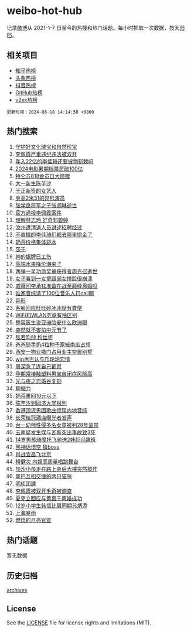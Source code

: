 # weibo-hot-hub

记录[微博](https://www.weibo.com)从 2021-1-7 日至今的热搜和热门话题。每小时抓取一次数据，按天[归档](archives)。

## 相关项目

- [知乎热榜](https://github.com/lonnyzhang423/zhihu-hot-hub)
- [头条热榜](https://github.com/lonnyzhang423/toutiao-hot-hub)
- [抖音热榜](https://github.com/lonnyzhang423/douyin-hot-hub)
- [GitHub热榜](https://github.com/lonnyzhang423/github-hot-hub)
- [v2ex热榜](https://github.com/lonnyzhang423/v2ex-hot-hub)


`更新时间：2024-08-18 14:14:58 +0800`

## 热门搜索

1. [守护好文化瑰宝和自然珍宝](https://m.weibo.cn/search?containerid=100103type%3D1%26t%3D10%26q%3D%23%E5%AE%88%E6%8A%A4%E5%A5%BD%E6%96%87%E5%8C%96%E7%91%B0%E5%AE%9D%E5%92%8C%E8%87%AA%E7%84%B6%E7%8F%8D%E5%AE%9D%23&stream_entry_id=51&isnewpage=1&extparam=seat%3D1%26stream_entry_id%3D51%26c_type%3D51%26dgr%3D0%26cate%3D10103%26q%3D%2523%25E5%25AE%2588%25E6%258A%25A4%25E5%25A5%25BD%25E6%2596%2587%25E5%258C%2596%25E7%2591%25B0%25E5%25AE%259D%25E5%2592%258C%25E8%2587%25AA%25E7%2584%25B6%25E7%258F%258D%25E5%25AE%259D%2523%26pos%3D0%26filter_type%3Drealtimehot%26display_time%3D1723961697%26pre_seqid%3D1723961697548022975155)
1. [李佩霞严重违纪违法被双开](https://m.weibo.cn/search?containerid=100103type%3D1%26t%3D10%26q%3D%23%E6%9D%8E%E4%BD%A9%E9%9C%9E%E4%B8%A5%E9%87%8D%E8%BF%9D%E7%BA%AA%E8%BF%9D%E6%B3%95%E8%A2%AB%E5%8F%8C%E5%BC%80%23&stream_entry_id=31&isnewpage=1&extparam=seat%3D1%26stream_entry_id%3D31%26q%3D%2523%25E6%259D%258E%25E4%25BD%25A9%25E9%259C%259E%25E4%25B8%25A5%25E9%2587%258D%25E8%25BF%259D%25E7%25BA%25AA%25E8%25BF%259D%25E6%25B3%2595%25E8%25A2%25AB%25E5%258F%258C%25E5%25BC%2580%2523%26dgr%3D0%26band_rank%3D1%26pos%3D0%26filter_type%3Drealtimehot%26c_type%3D31%26lcate%3D5001%26cate%3D5001%26realpos%3D1%26flag%3D2%26display_time%3D1723961697%26pre_seqid%3D1723961697548022975155)
1. [年入22亿的李佳琦还要披荆斩棘吗](https://m.weibo.cn/search?containerid=100103type%3D1%26t%3D10%26q%3D%23%E5%B9%B4%E5%85%A522%E4%BA%BF%E7%9A%84%E6%9D%8E%E4%BD%B3%E7%90%A6%E8%BF%98%E8%A6%81%E6%8A%AB%E8%8D%86%E6%96%A9%E6%A3%98%E5%90%97%23&stream_entry_id=31&isnewpage=1&extparam=seat%3D1%26stream_entry_id%3D31%26q%3D%2523%25E5%25B9%25B4%25E5%2585%25A522%25E4%25BA%25BF%25E7%259A%2584%25E6%259D%258E%25E4%25BD%25B3%25E7%2590%25A6%25E8%25BF%2598%25E8%25A6%2581%25E6%258A%25AB%25E8%258D%2586%25E6%2596%25A9%25E6%25A3%2598%25E5%2590%2597%2523%26dgr%3D0%26band_rank%3D2%26pos%3D1%26filter_type%3Drealtimehot%26c_type%3D31%26lcate%3D5001%26cate%3D5001%26realpos%3D2%26flag%3D1%26display_time%3D1723961697%26pre_seqid%3D1723961697548022975155)
1. [2024电影暑期档票房破100亿](https://m.weibo.cn/search?containerid=100103type%3D1%26t%3D10%26q%3D%232024%E7%94%B5%E5%BD%B1%E6%9A%91%E6%9C%9F%E6%A1%A3%E7%A5%A8%E6%88%BF%E7%A0%B4100%E4%BA%BF%23&stream_entry_id=31&isnewpage=1&extparam=seat%3D1%26stream_entry_id%3D31%26q%3D%25232024%25E7%2594%25B5%25E5%25BD%25B1%25E6%259A%2591%25E6%259C%259F%25E6%25A1%25A3%25E7%25A5%25A8%25E6%2588%25BF%25E7%25A0%25B4100%25E4%25BA%25BF%2523%26dgr%3D0%26band_rank%3D3%26pos%3D2%26filter_type%3Drealtimehot%26c_type%3D31%26lcate%3D5001%26cate%3D5001%26realpos%3D3%26flag%3D0%26display_time%3D1723961697%26pre_seqid%3D1723961697548022975155)
1. [特仑苏818会员日大馈赠](https://m.weibo.cn/search?containerid=100103type%3D1%26t%3D10%26q%3D%23%E7%89%B9%E4%BB%91%E8%8B%8F818%E4%BC%9A%E5%91%98%E6%97%A5%E5%A4%A7%E9%A6%88%E8%B5%A0%23&stream_entry_id=31&isnewpage=1&extparam=seat%3D1%26stream_entry_id%3D31%26q%3D%2523%25E7%2589%25B9%25E4%25BB%2591%25E8%258B%258F818%25E4%25BC%259A%25E5%2591%2598%25E6%2597%25A5%25E5%25A4%25A7%25E9%25A6%2588%25E8%25B5%25A0%2523%26dgr%3D0%26band_rank%3D4%26adid%3D250518%26is_ad_pos%3D1%26filter_type%3Drealtimehot%26topic_ad%3D1%26c_type%3D31%26lcate%3D5001%26pos%3D3%26cate%3D5001%26display_time%3D1723961697%26pre_seqid%3D1723961697548022975155)
1. [大一新生陈芋汐](https://m.weibo.cn/search?containerid=100103type%3D1%26t%3D10%26q%3D%E5%A4%A7%E4%B8%80%E6%96%B0%E7%94%9F%E9%99%88%E8%8A%8B%E6%B1%90&stream_entry_id=31&isnewpage=1&extparam=seat%3D1%26stream_entry_id%3D31%26q%3D%25E5%25A4%25A7%25E4%25B8%2580%25E6%2596%25B0%25E7%2594%259F%25E9%2599%2588%25E8%258A%258B%25E6%25B1%2590%26dgr%3D0%26band_rank%3D4%26pos%3D4%26filter_type%3Drealtimehot%26c_type%3D31%26lcate%3D5001%26cate%3D5001%26realpos%3D4%26flag%3D2%26display_time%3D1723961697%26pre_seqid%3D1723961697548022975155)
1. [于正新签的女艺人](https://m.weibo.cn/search?containerid=100103type%3D1%26t%3D10%26q%3D%23%E4%BA%8E%E6%AD%A3%E6%96%B0%E7%AD%BE%E7%9A%84%E5%A5%B3%E8%89%BA%E4%BA%BA%23&stream_entry_id=31&isnewpage=1&extparam=seat%3D1%26stream_entry_id%3D31%26q%3D%2523%25E4%25BA%258E%25E6%25AD%25A3%25E6%2596%25B0%25E7%25AD%25BE%25E7%259A%2584%25E5%25A5%25B3%25E8%2589%25BA%25E4%25BA%25BA%2523%26dgr%3D0%26band_rank%3D5%26pos%3D5%26filter_type%3Drealtimehot%26c_type%3D31%26lcate%3D5001%26cate%3D5001%26realpos%3D5%26flag%3D1%26display_time%3D1723961697%26pre_seqid%3D1723961697548022975155)
1. [身高2米31的异形演员](https://m.weibo.cn/search?containerid=100103type%3D1%26t%3D10%26q%3D%23%E8%BA%AB%E9%AB%982%E7%B1%B331%E7%9A%84%E5%BC%82%E5%BD%A2%E6%BC%94%E5%91%98%23&stream_entry_id=31&isnewpage=1&extparam=seat%3D1%26stream_entry_id%3D31%26q%3D%2523%25E8%25BA%25AB%25E9%25AB%25982%25E7%25B1%25B331%25E7%259A%2584%25E5%25BC%2582%25E5%25BD%25A2%25E6%25BC%2594%25E5%2591%2598%2523%26dgr%3D0%26band_rank%3D6%26pos%3D6%26filter_type%3Drealtimehot%26c_type%3D31%26lcate%3D5001%26cate%3D5001%26realpos%3D6%26flag%3D2%26display_time%3D1723961697%26pre_seqid%3D1723961697548022975155)
1. [张学良将军之子张闾琳逝世](https://m.weibo.cn/search?containerid=100103type%3D1%26t%3D10%26q%3D%23%E5%BC%A0%E5%AD%A6%E8%89%AF%E5%B0%86%E5%86%9B%E4%B9%8B%E5%AD%90%E5%BC%A0%E9%97%BE%E7%90%B3%E9%80%9D%E4%B8%96%23&stream_entry_id=31&isnewpage=1&extparam=seat%3D1%26stream_entry_id%3D31%26q%3D%2523%25E5%25BC%25A0%25E5%25AD%25A6%25E8%2589%25AF%25E5%25B0%2586%25E5%2586%259B%25E4%25B9%258B%25E5%25AD%2590%25E5%25BC%25A0%25E9%2597%25BE%25E7%2590%25B3%25E9%2580%259D%25E4%25B8%2596%2523%26dgr%3D0%26band_rank%3D7%26pos%3D7%26filter_type%3Drealtimehot%26c_type%3D31%26lcate%3D5001%26cate%3D5001%26realpos%3D7%26flag%3D1%26display_time%3D1723961697%26pre_seqid%3D1723961697548022975155)
1. [官方通报李佩霞案件](https://m.weibo.cn/search?containerid=100103type%3D1%26t%3D10%26q%3D%23%E5%AE%98%E6%96%B9%E9%80%9A%E6%8A%A5%E6%9D%8E%E4%BD%A9%E9%9C%9E%E6%A1%88%E4%BB%B6%23&stream_entry_id=31&isnewpage=1&extparam=seat%3D1%26stream_entry_id%3D31%26q%3D%2523%25E5%25AE%2598%25E6%2596%25B9%25E9%2580%259A%25E6%258A%25A5%25E6%259D%258E%25E4%25BD%25A9%25E9%259C%259E%25E6%25A1%2588%25E4%25BB%25B6%2523%26dgr%3D0%26band_rank%3D8%26pos%3D8%26filter_type%3Drealtimehot%26c_type%3D31%26lcate%3D5001%26cate%3D5001%26realpos%3D8%26flag%3D0%26display_time%3D1723961697%26pre_seqid%3D1723961697548022975155)
1. [理解林志玲 好奇郭碧婷](https://m.weibo.cn/search?containerid=100103type%3D1%26t%3D10%26q%3D%E7%90%86%E8%A7%A3%E6%9E%97%E5%BF%97%E7%8E%B2+%E5%A5%BD%E5%A5%87%E9%83%AD%E7%A2%A7%E5%A9%B7&stream_entry_id=31&isnewpage=1&extparam=seat%3D1%26stream_entry_id%3D31%26q%3D%25E7%2590%2586%25E8%25A7%25A3%25E6%259E%2597%25E5%25BF%2597%25E7%258E%25B2%2520%25E5%25A5%25BD%25E5%25A5%2587%25E9%2583%25AD%25E7%25A2%25A7%25E5%25A9%25B7%26dgr%3D0%26band_rank%3D9%26pos%3D9%26filter_type%3Drealtimehot%26c_type%3D31%26lcate%3D5001%26cate%3D5001%26realpos%3D9%26flag%3D1%26display_time%3D1723961697%26pre_seqid%3D1723961697548022975155)
1. [汝州遭清退人员讲述招聘经过](https://m.weibo.cn/search?containerid=100103type%3D1%26t%3D10%26q%3D%23%E6%B1%9D%E5%B7%9E%E9%81%AD%E6%B8%85%E9%80%80%E4%BA%BA%E5%91%98%E8%AE%B2%E8%BF%B0%E6%8B%9B%E8%81%98%E7%BB%8F%E8%BF%87%23&stream_entry_id=31&isnewpage=1&extparam=seat%3D1%26stream_entry_id%3D31%26q%3D%2523%25E6%25B1%259D%25E5%25B7%259E%25E9%2581%25AD%25E6%25B8%2585%25E9%2580%2580%25E4%25BA%25BA%25E5%2591%2598%25E8%25AE%25B2%25E8%25BF%25B0%25E6%258B%259B%25E8%2581%2598%25E7%25BB%258F%25E8%25BF%2587%2523%26dgr%3D0%26band_rank%3D10%26pos%3D10%26filter_type%3Drealtimehot%26c_type%3D31%26lcate%3D5001%26cate%3D5001%26realpos%3D10%26flag%3D1%26display_time%3D1723961697%26pre_seqid%3D1723961697548022975155)
1. [不直播的李佳琦们都去哪里捞金了](https://m.weibo.cn/search?containerid=100103type%3D1%26t%3D10%26q%3D%23%E4%B8%8D%E7%9B%B4%E6%92%AD%E7%9A%84%E6%9D%8E%E4%BD%B3%E7%90%A6%E4%BB%AC%E9%83%BD%E5%8E%BB%E5%93%AA%E9%87%8C%E6%8D%9E%E9%87%91%E4%BA%86%23&stream_entry_id=31&isnewpage=1&extparam=seat%3D1%26stream_entry_id%3D31%26q%3D%2523%25E4%25B8%258D%25E7%259B%25B4%25E6%2592%25AD%25E7%259A%2584%25E6%259D%258E%25E4%25BD%25B3%25E7%2590%25A6%25E4%25BB%25AC%25E9%2583%25BD%25E5%258E%25BB%25E5%2593%25AA%25E9%2587%258C%25E6%258D%259E%25E9%2587%2591%25E4%25BA%2586%2523%26dgr%3D0%26band_rank%3D11%26pos%3D11%26filter_type%3Drealtimehot%26c_type%3D31%26lcate%3D5001%26cate%3D5001%26realpos%3D11%26flag%3D0%26display_time%3D1723961697%26pre_seqid%3D1723961697548022975155)
1. [奶茶价格集体跳水](https://m.weibo.cn/search?containerid=100103type%3D1%26t%3D10%26q%3D%23%E5%A5%B6%E8%8C%B6%E4%BB%B7%E6%A0%BC%E9%9B%86%E4%BD%93%E8%B7%B3%E6%B0%B4%23&stream_entry_id=31&isnewpage=1&extparam=seat%3D1%26stream_entry_id%3D31%26q%3D%2523%25E5%25A5%25B6%25E8%258C%25B6%25E4%25BB%25B7%25E6%25A0%25BC%25E9%259B%2586%25E4%25BD%2593%25E8%25B7%25B3%25E6%25B0%25B4%2523%26dgr%3D0%26band_rank%3D12%26pos%3D12%26filter_type%3Drealtimehot%26c_type%3D31%26lcate%3D5001%26cate%3D5001%26realpos%3D12%26flag%3D2%26display_time%3D1723961697%26pre_seqid%3D1723961697548022975155)
1. [莎千](https://m.weibo.cn/search?containerid=100103type%3D1%26t%3D10%26q%3D%E8%8E%8E%E5%8D%83&stream_entry_id=31&isnewpage=1&extparam=seat%3D1%26stream_entry_id%3D31%26q%3D%25E8%258E%258E%25E5%258D%2583%26dgr%3D0%26band_rank%3D13%26pos%3D13%26filter_type%3Drealtimehot%26c_type%3D31%26lcate%3D5001%26cate%3D5001%26realpos%3D13%26flag%3D0%26display_time%3D1723961697%26pre_seqid%3D1723961697548022975155)
1. [神的银牌已工伤](https://m.weibo.cn/search?containerid=100103type%3D1%26t%3D10%26q%3D%E7%A5%9E%E7%9A%84%E9%93%B6%E7%89%8C%E5%B7%B2%E5%B7%A5%E4%BC%A4&stream_entry_id=31&isnewpage=1&extparam=seat%3D1%26stream_entry_id%3D31%26q%3D%25E7%25A5%259E%25E7%259A%2584%25E9%2593%25B6%25E7%2589%258C%25E5%25B7%25B2%25E5%25B7%25A5%25E4%25BC%25A4%26dgr%3D0%26band_rank%3D14%26pos%3D14%26filter_type%3Drealtimehot%26c_type%3D31%26lcate%3D5001%26cate%3D5001%26realpos%3D14%26flag%3D0%26display_time%3D1723961697%26pre_seqid%3D1723961697548022975155)
1. [高端水果降价潮来了](https://m.weibo.cn/search?containerid=100103type%3D1%26t%3D10%26q%3D%23%E9%AB%98%E7%AB%AF%E6%B0%B4%E6%9E%9C%E9%99%8D%E4%BB%B7%E6%BD%AE%E6%9D%A5%E4%BA%86%23&stream_entry_id=31&isnewpage=1&extparam=seat%3D1%26stream_entry_id%3D31%26q%3D%2523%25E9%25AB%2598%25E7%25AB%25AF%25E6%25B0%25B4%25E6%259E%259C%25E9%2599%258D%25E4%25BB%25B7%25E6%25BD%25AE%25E6%259D%25A5%25E4%25BA%2586%2523%26dgr%3D0%26band_rank%3D15%26pos%3D15%26filter_type%3Drealtimehot%26c_type%3D31%26lcate%3D5001%26cate%3D5001%26realpos%3D15%26flag%3D1%26display_time%3D1723961697%26pre_seqid%3D1723961697548022975155)
1. [两弹一星功勋奖章获得者周光召逝世](https://m.weibo.cn/search?containerid=100103type%3D1%26t%3D10%26q%3D%23%E4%B8%A4%E5%BC%B9%E4%B8%80%E6%98%9F%E5%8A%9F%E5%8B%8B%E5%A5%96%E7%AB%A0%E8%8E%B7%E5%BE%97%E8%80%85%E5%91%A8%E5%85%89%E5%8F%AC%E9%80%9D%E4%B8%96%23&stream_entry_id=31&isnewpage=1&extparam=seat%3D1%26stream_entry_id%3D31%26q%3D%2523%25E4%25B8%25A4%25E5%25BC%25B9%25E4%25B8%2580%25E6%2598%259F%25E5%258A%259F%25E5%258B%258B%25E5%25A5%2596%25E7%25AB%25A0%25E8%258E%25B7%25E5%25BE%2597%25E8%2580%2585%25E5%2591%25A8%25E5%2585%2589%25E5%258F%25AC%25E9%2580%259D%25E4%25B8%2596%2523%26dgr%3D0%26band_rank%3D16%26pos%3D16%26filter_type%3Drealtimehot%26c_type%3D31%26lcate%3D5001%26cate%3D5001%26realpos%3D16%26flag%3D1%26display_time%3D1723961697%26pre_seqid%3D1723961697548022975155)
1. [女子看到一女童跟闺女撞脸很崩溃](https://m.weibo.cn/search?containerid=100103type%3D1%26t%3D10%26q%3D%23%E5%A5%B3%E5%AD%90%E7%9C%8B%E5%88%B0%E4%B8%80%E5%A5%B3%E7%AB%A5%E8%B7%9F%E9%97%BA%E5%A5%B3%E6%92%9E%E8%84%B8%E5%BE%88%E5%B4%A9%E6%BA%83%23&stream_entry_id=31&isnewpage=1&extparam=seat%3D1%26stream_entry_id%3D31%26q%3D%2523%25E5%25A5%25B3%25E5%25AD%2590%25E7%259C%258B%25E5%2588%25B0%25E4%25B8%2580%25E5%25A5%25B3%25E7%25AB%25A5%25E8%25B7%259F%25E9%2597%25BA%25E5%25A5%25B3%25E6%2592%259E%25E8%2584%25B8%25E5%25BE%2588%25E5%25B4%25A9%25E6%25BA%2583%2523%26dgr%3D0%26band_rank%3D17%26pos%3D17%26filter_type%3Drealtimehot%26c_type%3D31%26lcate%3D5001%26cate%3D5001%26realpos%3D17%26flag%3D2%26display_time%3D1723961697%26pre_seqid%3D1723961697548022975155)
1. [戚薇问李承铉准备在战至巅峰离婚吗](https://m.weibo.cn/search?containerid=100103type%3D1%26t%3D10%26q%3D%23%E6%88%9A%E8%96%87%E9%97%AE%E6%9D%8E%E6%89%BF%E9%93%89%E5%87%86%E5%A4%87%E5%9C%A8%E6%88%98%E8%87%B3%E5%B7%85%E5%B3%B0%E7%A6%BB%E5%A9%9A%E5%90%97%23&stream_entry_id=31&isnewpage=1&extparam=seat%3D1%26stream_entry_id%3D31%26q%3D%2523%25E6%2588%259A%25E8%2596%2587%25E9%2597%25AE%25E6%259D%258E%25E6%2589%25BF%25E9%2593%2589%25E5%2587%2586%25E5%25A4%2587%25E5%259C%25A8%25E6%2588%2598%25E8%2587%25B3%25E5%25B7%2585%25E5%25B3%25B0%25E7%25A6%25BB%25E5%25A9%259A%25E5%2590%2597%2523%26dgr%3D0%26band_rank%3D18%26pos%3D18%26filter_type%3Drealtimehot%26c_type%3D31%26lcate%3D5001%26cate%3D5001%26realpos%3D18%26flag%3D1%26display_time%3D1723961697%26pre_seqid%3D1723961697548022975155)
1. [谁家音综请了100位音乐人打call啊](https://m.weibo.cn/search?containerid=100103type%3D1%26t%3D10%26q%3D%E8%B0%81%E5%AE%B6%E9%9F%B3%E7%BB%BC%E8%AF%B7%E4%BA%86100%E4%BD%8D%E9%9F%B3%E4%B9%90%E4%BA%BA%E6%89%93call%E5%95%8A&stream_entry_id=31&isnewpage=1&extparam=seat%3D1%26stream_entry_id%3D31%26q%3D%25E8%25B0%2581%25E5%25AE%25B6%25E9%259F%25B3%25E7%25BB%25BC%25E8%25AF%25B7%25E4%25BA%2586100%25E4%25BD%258D%25E9%259F%25B3%25E4%25B9%2590%25E4%25BA%25BA%25E6%2589%2593call%25E5%2595%258A%26dgr%3D0%26band_rank%3D19%26pos%3D19%26filter_type%3Drealtimehot%26c_type%3D31%26lcate%3D5001%26cate%3D5001%26realpos%3D19%26flag%3D1%26display_time%3D1723961697%26pre_seqid%3D1723961697548022975155)
1. [异形](https://m.weibo.cn/search?containerid=100103type%3D1%26t%3D10%26q%3D%E5%BC%82%E5%BD%A2&stream_entry_id=31&isnewpage=1&extparam=seat%3D1%26stream_entry_id%3D31%26q%3D%25E5%25BC%2582%25E5%25BD%25A2%26dgr%3D0%26band_rank%3D20%26pos%3D20%26filter_type%3Drealtimehot%26c_type%3D31%26lcate%3D5001%26cate%3D5001%26realpos%3D20%26flag%3D0%26display_time%3D1723961697%26pre_seqid%3D1723961697548022975155)
1. [客服回应旺旺碎冰冰疑有粪便](https://m.weibo.cn/search?containerid=100103type%3D1%26t%3D10%26q%3D%23%E5%AE%A2%E6%9C%8D%E5%9B%9E%E5%BA%94%E6%97%BA%E6%97%BA%E7%A2%8E%E5%86%B0%E5%86%B0%E7%96%91%E6%9C%89%E7%B2%AA%E4%BE%BF%23&stream_entry_id=31&isnewpage=1&extparam=seat%3D1%26stream_entry_id%3D31%26q%3D%2523%25E5%25AE%25A2%25E6%259C%258D%25E5%259B%259E%25E5%25BA%2594%25E6%2597%25BA%25E6%2597%25BA%25E7%25A2%258E%25E5%2586%25B0%25E5%2586%25B0%25E7%2596%2591%25E6%259C%2589%25E7%25B2%25AA%25E4%25BE%25BF%2523%26dgr%3D0%26band_rank%3D21%26pos%3D21%26filter_type%3Drealtimehot%26c_type%3D31%26lcate%3D5001%26cate%3D5001%26realpos%3D21%26flag%3D1%26display_time%3D1723961697%26pre_seqid%3D1723961697548022975155)
1. [WiFi和WLAN究竟有啥区别](https://m.weibo.cn/search?containerid=100103type%3D1%26t%3D10%26q%3D%23WiFi%E5%92%8CWLAN%E7%A9%B6%E7%AB%9F%E6%9C%89%E5%95%A5%E5%8C%BA%E5%88%AB%23&stream_entry_id=31&isnewpage=1&extparam=seat%3D1%26stream_entry_id%3D31%26q%3D%2523WiFi%25E5%2592%258CWLAN%25E7%25A9%25B6%25E7%25AB%259F%25E6%259C%2589%25E5%2595%25A5%25E5%258C%25BA%25E5%2588%25AB%2523%26dgr%3D0%26band_rank%3D22%26pos%3D22%26filter_type%3Drealtimehot%26c_type%3D31%26lcate%3D5001%26cate%3D5001%26realpos%3D22%26flag%3D0%26display_time%3D1723961697%26pre_seqid%3D1723961697548022975155)
1. [整容医生说亚洲脸安什么欧洲眼](https://m.weibo.cn/search?containerid=100103type%3D1%26t%3D10%26q%3D%23%E6%95%B4%E5%AE%B9%E5%8C%BB%E7%94%9F%E8%AF%B4%E4%BA%9A%E6%B4%B2%E8%84%B8%E5%AE%89%E4%BB%80%E4%B9%88%E6%AC%A7%E6%B4%B2%E7%9C%BC%23&stream_entry_id=31&isnewpage=1&extparam=seat%3D1%26stream_entry_id%3D31%26q%3D%2523%25E6%2595%25B4%25E5%25AE%25B9%25E5%258C%25BB%25E7%2594%259F%25E8%25AF%25B4%25E4%25BA%259A%25E6%25B4%25B2%25E8%2584%25B8%25E5%25AE%2589%25E4%25BB%2580%25E4%25B9%2588%25E6%25AC%25A7%25E6%25B4%25B2%25E7%259C%25BC%2523%26dgr%3D0%26band_rank%3D23%26pos%3D23%26filter_type%3Drealtimehot%26c_type%3D31%26lcate%3D5001%26cate%3D5001%26realpos%3D23%26flag%3D0%26display_time%3D1723961697%26pre_seqid%3D1723961697548022975155)
1. [突然就不害怕中元节了](https://m.weibo.cn/search?containerid=100103type%3D1%26t%3D10%26q%3D%E7%AA%81%E7%84%B6%E5%B0%B1%E4%B8%8D%E5%AE%B3%E6%80%95%E4%B8%AD%E5%85%83%E8%8A%82%E4%BA%86&stream_entry_id=31&isnewpage=1&extparam=seat%3D1%26stream_entry_id%3D31%26q%3D%25E7%25AA%2581%25E7%2584%25B6%25E5%25B0%25B1%25E4%25B8%258D%25E5%25AE%25B3%25E6%2580%2595%25E4%25B8%25AD%25E5%2585%2583%25E8%258A%2582%25E4%25BA%2586%26dgr%3D0%26band_rank%3D24%26pos%3D24%26filter_type%3Drealtimehot%26c_type%3D31%26lcate%3D5001%26cate%3D5001%26realpos%3D24%26flag%3D0%26display_time%3D1723961697%26pre_seqid%3D1723961697548022975155)
1. [张若昀帅 粉丝坏](https://m.weibo.cn/search?containerid=100103type%3D1%26t%3D10%26q%3D%E5%BC%A0%E8%8B%A5%E6%98%80%E5%B8%85+%E7%B2%89%E4%B8%9D%E5%9D%8F&stream_entry_id=31&isnewpage=1&extparam=seat%3D1%26stream_entry_id%3D31%26q%3D%25E5%25BC%25A0%25E8%258B%25A5%25E6%2598%2580%25E5%25B8%2585%2520%25E7%25B2%2589%25E4%25B8%259D%25E5%259D%258F%26dgr%3D0%26band_rank%3D25%26pos%3D25%26filter_type%3Drealtimehot%26c_type%3D31%26lcate%3D5001%26cate%3D5001%26realpos%3D25%26flag%3D1%26display_time%3D1723961697%26pre_seqid%3D1723961697548022975155)
1. [爸爸随手扔4粒种子家被南瓜占领](https://m.weibo.cn/search?containerid=100103type%3D1%26t%3D10%26q%3D%23%E7%88%B8%E7%88%B8%E9%9A%8F%E6%89%8B%E6%89%944%E7%B2%92%E7%A7%8D%E5%AD%90%E5%AE%B6%E8%A2%AB%E5%8D%97%E7%93%9C%E5%8D%A0%E9%A2%86%23&stream_entry_id=31&isnewpage=1&extparam=seat%3D1%26stream_entry_id%3D31%26q%3D%2523%25E7%2588%25B8%25E7%2588%25B8%25E9%259A%258F%25E6%2589%258B%25E6%2589%25944%25E7%25B2%2592%25E7%25A7%258D%25E5%25AD%2590%25E5%25AE%25B6%25E8%25A2%25AB%25E5%258D%2597%25E7%2593%259C%25E5%258D%25A0%25E9%25A2%2586%2523%26dgr%3D0%26band_rank%3D26%26pos%3D26%26filter_type%3Drealtimehot%26c_type%3D31%26lcate%3D5001%26cate%3D5001%26realpos%3D26%26flag%3D1%26display_time%3D1723961697%26pre_seqid%3D1723961697548022975155)
1. [西安一物业撬门占用业主空置别墅](https://m.weibo.cn/search?containerid=100103type%3D1%26t%3D10%26q%3D%23%E8%A5%BF%E5%AE%89%E4%B8%80%E7%89%A9%E4%B8%9A%E6%92%AC%E9%97%A8%E5%8D%A0%E7%94%A8%E4%B8%9A%E4%B8%BB%E7%A9%BA%E7%BD%AE%E5%88%AB%E5%A2%85%23&stream_entry_id=31&isnewpage=1&extparam=seat%3D1%26stream_entry_id%3D31%26q%3D%2523%25E8%25A5%25BF%25E5%25AE%2589%25E4%25B8%2580%25E7%2589%25A9%25E4%25B8%259A%25E6%2592%25AC%25E9%2597%25A8%25E5%258D%25A0%25E7%2594%25A8%25E4%25B8%259A%25E4%25B8%25BB%25E7%25A9%25BA%25E7%25BD%25AE%25E5%2588%25AB%25E5%25A2%2585%2523%26dgr%3D0%26band_rank%3D27%26pos%3D27%26filter_type%3Drealtimehot%26c_type%3D31%26lcate%3D5001%26cate%3D5001%26realpos%3D27%26flag%3D1%26display_time%3D1723961697%26pre_seqid%3D1723961697548022975155)
1. [win再否认与邝玲玲恋情](https://m.weibo.cn/search?containerid=100103type%3D1%26t%3D10%26q%3D%23win%E5%86%8D%E5%90%A6%E8%AE%A4%E4%B8%8E%E9%82%9D%E7%8E%B2%E7%8E%B2%E6%81%8B%E6%83%85%23&stream_entry_id=31&isnewpage=1&extparam=seat%3D1%26stream_entry_id%3D31%26q%3D%2523win%25E5%2586%258D%25E5%2590%25A6%25E8%25AE%25A4%25E4%25B8%258E%25E9%2582%259D%25E7%258E%25B2%25E7%258E%25B2%25E6%2581%258B%25E6%2583%2585%2523%26dgr%3D0%26band_rank%3D28%26pos%3D28%26filter_type%3Drealtimehot%26c_type%3D31%26lcate%3D5001%26cate%3D5001%26realpos%3D28%26flag%3D1%26display_time%3D1723961697%26pre_seqid%3D1723961697548022975155)
1. [周深急了连自己都怼](https://m.weibo.cn/search?containerid=100103type%3D1%26t%3D10%26q%3D%E5%91%A8%E6%B7%B1%E6%80%A5%E4%BA%86%E8%BF%9E%E8%87%AA%E5%B7%B1%E9%83%BD%E6%80%BC&stream_entry_id=31&isnewpage=1&extparam=seat%3D1%26stream_entry_id%3D31%26q%3D%25E5%2591%25A8%25E6%25B7%25B1%25E6%2580%25A5%25E4%25BA%2586%25E8%25BF%259E%25E8%2587%25AA%25E5%25B7%25B1%25E9%2583%25BD%25E6%2580%25BC%26dgr%3D0%26band_rank%3D29%26pos%3D29%26filter_type%3Drealtimehot%26c_type%3D31%26lcate%3D5001%26cate%3D5001%26realpos%3D29%26flag%3D1%26display_time%3D1723961697%26pre_seqid%3D1723961697548022975155)
1. [孕期常接触塑料男宝自闭症风险高](https://m.weibo.cn/search?containerid=100103type%3D1%26t%3D10%26q%3D%23%E5%AD%95%E6%9C%9F%E5%B8%B8%E6%8E%A5%E8%A7%A6%E5%A1%91%E6%96%99%E7%94%B7%E5%AE%9D%E8%87%AA%E9%97%AD%E7%97%87%E9%A3%8E%E9%99%A9%E9%AB%98%23&stream_entry_id=31&isnewpage=1&extparam=seat%3D1%26stream_entry_id%3D31%26q%3D%2523%25E5%25AD%2595%25E6%259C%259F%25E5%25B8%25B8%25E6%258E%25A5%25E8%25A7%25A6%25E5%25A1%2591%25E6%2596%2599%25E7%2594%25B7%25E5%25AE%259D%25E8%2587%25AA%25E9%2597%25AD%25E7%2597%2587%25E9%25A3%258E%25E9%2599%25A9%25E9%25AB%2598%2523%26dgr%3D0%26band_rank%3D30%26pos%3D30%26filter_type%3Drealtimehot%26c_type%3D31%26lcate%3D5001%26cate%3D5001%26realpos%3D30%26flag%3D1%26display_time%3D1723961697%26pre_seqid%3D1723961697548022975155)
1. [光与夜之恋婚谷复刻](https://m.weibo.cn/search?containerid=100103type%3D1%26t%3D10%26q%3D%E5%85%89%E4%B8%8E%E5%A4%9C%E4%B9%8B%E6%81%8B%E5%A9%9A%E8%B0%B7%E5%A4%8D%E5%88%BB&stream_entry_id=31&isnewpage=1&extparam=seat%3D1%26stream_entry_id%3D31%26q%3D%25E5%2585%2589%25E4%25B8%258E%25E5%25A4%259C%25E4%25B9%258B%25E6%2581%258B%25E5%25A9%259A%25E8%25B0%25B7%25E5%25A4%258D%25E5%2588%25BB%26dgr%3D0%26band_rank%3D31%26pos%3D31%26filter_type%3Drealtimehot%26c_type%3D31%26lcate%3D5001%26cate%3D5001%26realpos%3D31%26flag%3D0%26display_time%3D1723961697%26pre_seqid%3D1723961697548022975155)
1. [聊缩力](https://m.weibo.cn/search?containerid=100103type%3D1%26t%3D10%26q%3D%E8%81%8A%E7%BC%A9%E5%8A%9B&stream_entry_id=31&isnewpage=1&extparam=seat%3D1%26stream_entry_id%3D31%26q%3D%25E8%2581%258A%25E7%25BC%25A9%25E5%258A%259B%26dgr%3D0%26band_rank%3D32%26pos%3D32%26filter_type%3Drealtimehot%26c_type%3D31%26lcate%3D5001%26cate%3D5001%26realpos%3D32%26flag%3D1%26display_time%3D1723961697%26pre_seqid%3D1723961697548022975155)
1. [奶茶重回10元以下](https://m.weibo.cn/search?containerid=100103type%3D1%26t%3D10%26q%3D%23%E5%A5%B6%E8%8C%B6%E9%87%8D%E5%9B%9E10%E5%85%83%E4%BB%A5%E4%B8%8B%23&stream_entry_id=31&isnewpage=1&extparam=seat%3D1%26stream_entry_id%3D31%26q%3D%2523%25E5%25A5%25B6%25E8%258C%25B6%25E9%2587%258D%25E5%259B%259E10%25E5%2585%2583%25E4%25BB%25A5%25E4%25B8%258B%2523%26dgr%3D0%26band_rank%3D33%26pos%3D33%26filter_type%3Drealtimehot%26c_type%3D31%26lcate%3D5001%26cate%3D5001%26realpos%3D33%26flag%3D0%26display_time%3D1723961697%26pre_seqid%3D1723961697548022975155)
1. [陈芋汐到同济大学报到](https://m.weibo.cn/search?containerid=100103type%3D1%26t%3D10%26q%3D%23%E9%99%88%E8%8A%8B%E6%B1%90%E5%88%B0%E5%90%8C%E6%B5%8E%E5%A4%A7%E5%AD%A6%E6%8A%A5%E5%88%B0%23&stream_entry_id=31&isnewpage=1&extparam=seat%3D1%26stream_entry_id%3D31%26q%3D%2523%25E9%2599%2588%25E8%258A%258B%25E6%25B1%2590%25E5%2588%25B0%25E5%2590%258C%25E6%25B5%258E%25E5%25A4%25A7%25E5%25AD%25A6%25E6%258A%25A5%25E5%2588%25B0%2523%26dgr%3D0%26band_rank%3D34%26pos%3D34%26filter_type%3Drealtimehot%26c_type%3D31%26lcate%3D5001%26cate%3D5001%26realpos%3D34%26flag%3D1%26display_time%3D1723961697%26pre_seqid%3D1723961697548022975155)
1. [香港顶流男团歌曲惊现内地音综](https://m.weibo.cn/search?containerid=100103type%3D1%26t%3D10%26q%3D%E9%A6%99%E6%B8%AF%E9%A1%B6%E6%B5%81%E7%94%B7%E5%9B%A2%E6%AD%8C%E6%9B%B2%E6%83%8A%E7%8E%B0%E5%86%85%E5%9C%B0%E9%9F%B3%E7%BB%BC&stream_entry_id=31&isnewpage=1&extparam=seat%3D1%26stream_entry_id%3D31%26q%3D%25E9%25A6%2599%25E6%25B8%25AF%25E9%25A1%25B6%25E6%25B5%2581%25E7%2594%25B7%25E5%259B%25A2%25E6%25AD%258C%25E6%259B%25B2%25E6%2583%258A%25E7%258E%25B0%25E5%2586%2585%25E5%259C%25B0%25E9%259F%25B3%25E7%25BB%25BC%26dgr%3D0%26band_rank%3D35%26pos%3D35%26filter_type%3Drealtimehot%26c_type%3D31%26lcate%3D5001%26cate%3D5001%26realpos%3D35%26flag%3D1%26display_time%3D1723961697%26pre_seqid%3D1723961697548022975155)
1. [长荣桂冠酒店曝光者发声](https://m.weibo.cn/search?containerid=100103type%3D1%26t%3D10%26q%3D%23%E9%95%BF%E8%8D%A3%E6%A1%82%E5%86%A0%E9%85%92%E5%BA%97%E6%9B%9D%E5%85%89%E8%80%85%E5%8F%91%E5%A3%B0%23&stream_entry_id=31&isnewpage=1&extparam=seat%3D1%26stream_entry_id%3D31%26q%3D%2523%25E9%2595%25BF%25E8%258D%25A3%25E6%25A1%2582%25E5%2586%25A0%25E9%2585%2592%25E5%25BA%2597%25E6%259B%259D%25E5%2585%2589%25E8%2580%2585%25E5%258F%2591%25E5%25A3%25B0%2523%26dgr%3D0%26band_rank%3D36%26pos%3D36%26filter_type%3Drealtimehot%26c_type%3D31%26lcate%3D5001%26cate%3D5001%26realpos%3D36%26flag%3D1%26display_time%3D1723961697%26pre_seqid%3D1723961697548022975155)
1. [台一幼师性侵多名女童被判28年监禁](https://m.weibo.cn/search?containerid=100103type%3D1%26t%3D10%26q%3D%23%E5%8F%B0%E4%B8%80%E5%B9%BC%E5%B8%88%E6%80%A7%E4%BE%B5%E5%A4%9A%E5%90%8D%E5%A5%B3%E7%AB%A5%E8%A2%AB%E5%88%A428%E5%B9%B4%E7%9B%91%E7%A6%81%23&stream_entry_id=31&isnewpage=1&extparam=seat%3D1%26stream_entry_id%3D31%26q%3D%2523%25E5%258F%25B0%25E4%25B8%2580%25E5%25B9%25BC%25E5%25B8%2588%25E6%2580%25A7%25E4%25BE%25B5%25E5%25A4%259A%25E5%2590%258D%25E5%25A5%25B3%25E7%25AB%25A5%25E8%25A2%25AB%25E5%2588%25A428%25E5%25B9%25B4%25E7%259B%2591%25E7%25A6%2581%2523%26dgr%3D0%26band_rank%3D37%26pos%3D37%26filter_type%3Drealtimehot%26c_type%3D31%26lcate%3D5001%26cate%3D5001%26realpos%3D37%26flag%3D0%26display_time%3D1723961697%26pre_seqid%3D1723961697548022975155)
1. [云南疑发生煤与瓦斯突出事故致3死](https://m.weibo.cn/search?containerid=100103type%3D1%26t%3D10%26q%3D%23%E4%BA%91%E5%8D%97%E7%96%91%E5%8F%91%E7%94%9F%E7%85%A4%E4%B8%8E%E7%93%A6%E6%96%AF%E7%AA%81%E5%87%BA%E4%BA%8B%E6%95%85%E8%87%B43%E6%AD%BB%23&stream_entry_id=31&isnewpage=1&extparam=seat%3D1%26stream_entry_id%3D31%26q%3D%2523%25E4%25BA%2591%25E5%258D%2597%25E7%2596%2591%25E5%258F%2591%25E7%2594%259F%25E7%2585%25A4%25E4%25B8%258E%25E7%2593%25A6%25E6%2596%25AF%25E7%25AA%2581%25E5%2587%25BA%25E4%25BA%258B%25E6%2595%2585%25E8%2587%25B43%25E6%25AD%25BB%2523%26dgr%3D0%26band_rank%3D38%26pos%3D38%26filter_type%3Drealtimehot%26c_type%3D31%26lcate%3D5001%26cate%3D5001%26realpos%3D38%26flag%3D1%26display_time%3D1723961697%26pre_seqid%3D1723961697548022975155)
1. [14岁男孩骑摩托飞驰送2娃赶兴趣班](https://m.weibo.cn/search?containerid=100103type%3D1%26t%3D10%26q%3D%2314%E5%B2%81%E7%94%B7%E5%AD%A9%E9%AA%91%E6%91%A9%E6%89%98%E9%A3%9E%E9%A9%B0%E9%80%812%E5%A8%83%E8%B5%B6%E5%85%B4%E8%B6%A3%E7%8F%AD%23&stream_entry_id=31&isnewpage=1&extparam=seat%3D1%26stream_entry_id%3D31%26q%3D%252314%25E5%25B2%2581%25E7%2594%25B7%25E5%25AD%25A9%25E9%25AA%2591%25E6%2591%25A9%25E6%2589%2598%25E9%25A3%259E%25E9%25A9%25B0%25E9%2580%25812%25E5%25A8%2583%25E8%25B5%25B6%25E5%2585%25B4%25E8%25B6%25A3%25E7%258F%25AD%2523%26dgr%3D0%26band_rank%3D39%26pos%3D39%26filter_type%3Drealtimehot%26c_type%3D31%26lcate%3D5001%26cate%3D5001%26realpos%3D39%26flag%3D1%26display_time%3D1723961697%26pre_seqid%3D1723961697548022975155)
1. [黑神话悟空 猜boss](https://m.weibo.cn/search?containerid=100103type%3D1%26t%3D10%26q%3D%E9%BB%91%E7%A5%9E%E8%AF%9D%E6%82%9F%E7%A9%BA+%E7%8C%9Cboss&stream_entry_id=31&isnewpage=1&extparam=seat%3D1%26stream_entry_id%3D31%26q%3D%25E9%25BB%2591%25E7%25A5%259E%25E8%25AF%259D%25E6%2582%259F%25E7%25A9%25BA%2520%25E7%258C%259Cboss%26dgr%3D0%26band_rank%3D40%26pos%3D40%26filter_type%3Drealtimehot%26c_type%3D31%26lcate%3D5001%26cate%3D5001%26realpos%3D40%26flag%3D0%26display_time%3D1723961697%26pre_seqid%3D1723961697548022975155)
1. [肖战宜昌飞北京](https://m.weibo.cn/search?containerid=100103type%3D1%26t%3D10%26q%3D%23%E8%82%96%E6%88%98%E5%AE%9C%E6%98%8C%E9%A3%9E%E5%8C%97%E4%BA%AC%23&stream_entry_id=31&isnewpage=1&extparam=seat%3D1%26stream_entry_id%3D31%26q%3D%2523%25E8%2582%2596%25E6%2588%2598%25E5%25AE%259C%25E6%2598%258C%25E9%25A3%259E%25E5%258C%2597%25E4%25BA%25AC%2523%26dgr%3D0%26band_rank%3D41%26pos%3D41%26filter_type%3Drealtimehot%26c_type%3D31%26lcate%3D5001%26cate%3D5001%26realpos%3D41%26flag%3D0%26display_time%3D1723961697%26pre_seqid%3D1723961697548022975155)
1. [檀健次 内娱高质量唱跳舞台](https://m.weibo.cn/search?containerid=100103type%3D1%26t%3D10%26q%3D%E6%AA%80%E5%81%A5%E6%AC%A1+%E5%86%85%E5%A8%B1%E9%AB%98%E8%B4%A8%E9%87%8F%E5%94%B1%E8%B7%B3%E8%88%9E%E5%8F%B0&stream_entry_id=31&isnewpage=1&extparam=seat%3D1%26stream_entry_id%3D31%26q%3D%25E6%25AA%2580%25E5%2581%25A5%25E6%25AC%25A1%2520%25E5%2586%2585%25E5%25A8%25B1%25E9%25AB%2598%25E8%25B4%25A8%25E9%2587%258F%25E5%2594%25B1%25E8%25B7%25B3%25E8%2588%259E%25E5%258F%25B0%26dgr%3D0%26band_rank%3D42%26pos%3D42%26filter_type%3Drealtimehot%26c_type%3D31%26lcate%3D5001%26cate%3D5001%26realpos%3D42%26flag%3D1%26display_time%3D1723961697%26pre_seqid%3D1723961697548022975155)
1. [加沙小孩走在路上身后大楼突然被炸](https://m.weibo.cn/search?containerid=100103type%3D1%26t%3D10%26q%3D%23%E5%8A%A0%E6%B2%99%E5%B0%8F%E5%AD%A9%E8%B5%B0%E5%9C%A8%E8%B7%AF%E4%B8%8A%E8%BA%AB%E5%90%8E%E5%A4%A7%E6%A5%BC%E7%AA%81%E7%84%B6%E8%A2%AB%E7%82%B8%23&stream_entry_id=31&isnewpage=1&extparam=seat%3D1%26stream_entry_id%3D31%26q%3D%2523%25E5%258A%25A0%25E6%25B2%2599%25E5%25B0%258F%25E5%25AD%25A9%25E8%25B5%25B0%25E5%259C%25A8%25E8%25B7%25AF%25E4%25B8%258A%25E8%25BA%25AB%25E5%2590%258E%25E5%25A4%25A7%25E6%25A5%25BC%25E7%25AA%2581%25E7%2584%25B6%25E8%25A2%25AB%25E7%2582%25B8%2523%26dgr%3D0%26band_rank%3D43%26pos%3D43%26filter_type%3Drealtimehot%26c_type%3D31%26lcate%3D5001%26cate%3D5001%26realpos%3D43%26flag%3D1%26display_time%3D1723961697%26pre_seqid%3D1723961697548022975155)
1. [尾巴互相交缠的两只猫咪](https://m.weibo.cn/search?containerid=100103type%3D1%26t%3D10%26q%3D%E5%B0%BE%E5%B7%B4%E4%BA%92%E7%9B%B8%E4%BA%A4%E7%BC%A0%E7%9A%84%E4%B8%A4%E5%8F%AA%E7%8C%AB%E5%92%AA&stream_entry_id=31&isnewpage=1&extparam=seat%3D1%26stream_entry_id%3D31%26q%3D%25E5%25B0%25BE%25E5%25B7%25B4%25E4%25BA%2592%25E7%259B%25B8%25E4%25BA%25A4%25E7%25BC%25A0%25E7%259A%2584%25E4%25B8%25A4%25E5%258F%25AA%25E7%258C%25AB%25E5%2592%25AA%26dgr%3D0%26band_rank%3D44%26pos%3D44%26filter_type%3Drealtimehot%26c_type%3D31%26lcate%3D5001%26cate%3D5001%26realpos%3D44%26flag%3D0%26display_time%3D1723961697%26pre_seqid%3D1723961697548022975155)
1. [明侦团建](https://m.weibo.cn/search?containerid=100103type%3D1%26t%3D10%26q%3D%E6%98%8E%E4%BE%A6%E5%9B%A2%E5%BB%BA&stream_entry_id=31&isnewpage=1&extparam=seat%3D1%26stream_entry_id%3D31%26q%3D%25E6%2598%258E%25E4%25BE%25A6%25E5%259B%25A2%25E5%25BB%25BA%26dgr%3D0%26band_rank%3D45%26pos%3D45%26filter_type%3Drealtimehot%26c_type%3D31%26lcate%3D5001%26cate%3D5001%26realpos%3D45%26flag%3D0%26display_time%3D1723961697%26pre_seqid%3D1723961697548022975155)
1. [李佩霞被双开毛奇被调查](https://m.weibo.cn/search?containerid=100103type%3D1%26t%3D10%26q%3D%E6%9D%8E%E4%BD%A9%E9%9C%9E%E8%A2%AB%E5%8F%8C%E5%BC%80%E6%AF%9B%E5%A5%87%E8%A2%AB%E8%B0%83%E6%9F%A5&stream_entry_id=31&isnewpage=1&extparam=seat%3D1%26stream_entry_id%3D31%26q%3D%25E6%259D%258E%25E4%25BD%25A9%25E9%259C%259E%25E8%25A2%25AB%25E5%258F%258C%25E5%25BC%2580%25E6%25AF%259B%25E5%25A5%2587%25E8%25A2%25AB%25E8%25B0%2583%25E6%259F%25A5%26dgr%3D0%26band_rank%3D46%26pos%3D46%26filter_type%3Drealtimehot%26c_type%3D31%26lcate%3D5001%26cate%3D5001%26realpos%3D46%26flag%3D0%26display_time%3D1723961697%26pre_seqid%3D1723961697548022975155)
1. [夏克立回应与黄嘉千离婚成功](https://m.weibo.cn/search?containerid=100103type%3D1%26t%3D10%26q%3D%23%E5%A4%8F%E5%85%8B%E7%AB%8B%E5%9B%9E%E5%BA%94%E4%B8%8E%E9%BB%84%E5%98%89%E5%8D%83%E7%A6%BB%E5%A9%9A%E6%88%90%E5%8A%9F%23&stream_entry_id=31&isnewpage=1&extparam=seat%3D1%26stream_entry_id%3D31%26q%3D%2523%25E5%25A4%258F%25E5%2585%258B%25E7%25AB%258B%25E5%259B%259E%25E5%25BA%2594%25E4%25B8%258E%25E9%25BB%2584%25E5%2598%2589%25E5%258D%2583%25E7%25A6%25BB%25E5%25A9%259A%25E6%2588%2590%25E5%258A%259F%2523%26dgr%3D0%26band_rank%3D47%26pos%3D47%26filter_type%3Drealtimehot%26c_type%3D31%26lcate%3D5001%26cate%3D5001%26realpos%3D47%26flag%3D0%26display_time%3D1723961697%26pre_seqid%3D1723961697548022975155)
1. [12岁小学生韩信比肩同期苏炳添](https://m.weibo.cn/search?containerid=100103type%3D1%26t%3D10%26q%3D%2312%E5%B2%81%E5%B0%8F%E5%AD%A6%E7%94%9F%E9%9F%A9%E4%BF%A1%E6%AF%94%E8%82%A9%E5%90%8C%E6%9C%9F%E8%8B%8F%E7%82%B3%E6%B7%BB%23&stream_entry_id=31&isnewpage=1&extparam=seat%3D1%26stream_entry_id%3D31%26q%3D%252312%25E5%25B2%2581%25E5%25B0%258F%25E5%25AD%25A6%25E7%2594%259F%25E9%259F%25A9%25E4%25BF%25A1%25E6%25AF%2594%25E8%2582%25A9%25E5%2590%258C%25E6%259C%259F%25E8%258B%258F%25E7%2582%25B3%25E6%25B7%25BB%2523%26dgr%3D0%26band_rank%3D48%26pos%3D48%26filter_type%3Drealtimehot%26c_type%3D31%26lcate%3D5001%26cate%3D5001%26realpos%3D48%26flag%3D0%26display_time%3D1723961697%26pre_seqid%3D1723961697548022975155)
1. [上海暴雨](https://m.weibo.cn/search?containerid=100103type%3D1%26t%3D10%26q%3D%E4%B8%8A%E6%B5%B7%E6%9A%B4%E9%9B%A8&stream_entry_id=31&isnewpage=1&extparam=seat%3D1%26stream_entry_id%3D31%26q%3D%25E4%25B8%258A%25E6%25B5%25B7%25E6%259A%25B4%25E9%259B%25A8%26dgr%3D0%26band_rank%3D49%26pos%3D49%26filter_type%3Drealtimehot%26c_type%3D31%26lcate%3D5001%26cate%3D5001%26realpos%3D49%26flag%3D1%26display_time%3D1723961697%26pre_seqid%3D1723961697548022975155)
1. [燃烧的月亮官宣](https://m.weibo.cn/search?containerid=100103type%3D1%26t%3D10%26q%3D%23%E7%87%83%E7%83%A7%E7%9A%84%E6%9C%88%E4%BA%AE%E5%AE%98%E5%AE%A3%23&stream_entry_id=31&isnewpage=1&extparam=seat%3D1%26stream_entry_id%3D31%26q%3D%2523%25E7%2587%2583%25E7%2583%25A7%25E7%259A%2584%25E6%259C%2588%25E4%25BA%25AE%25E5%25AE%2598%25E5%25AE%25A3%2523%26dgr%3D0%26band_rank%3D50%26pos%3D50%26filter_type%3Drealtimehot%26c_type%3D31%26lcate%3D5001%26cate%3D5001%26realpos%3D50%26flag%3D1%26display_time%3D1723961697%26pre_seqid%3D1723961697548022975155)

## 热门话题

暂无数据

## 历史归档

[archives](archives)

## License

See the [LICENSE](LICENSE) file for license rights and limitations (MIT).
